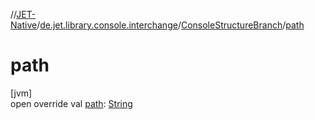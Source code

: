 //[JET-Native](../../../index.md)/[de.jet.library.console.interchange](../index.md)/[ConsoleStructureBranch](index.md)/[path](path.md)

# path

[jvm]\
open override val [path](path.md): [String](https://kotlinlang.org/api/latest/jvm/stdlib/kotlin/-string/index.html)
